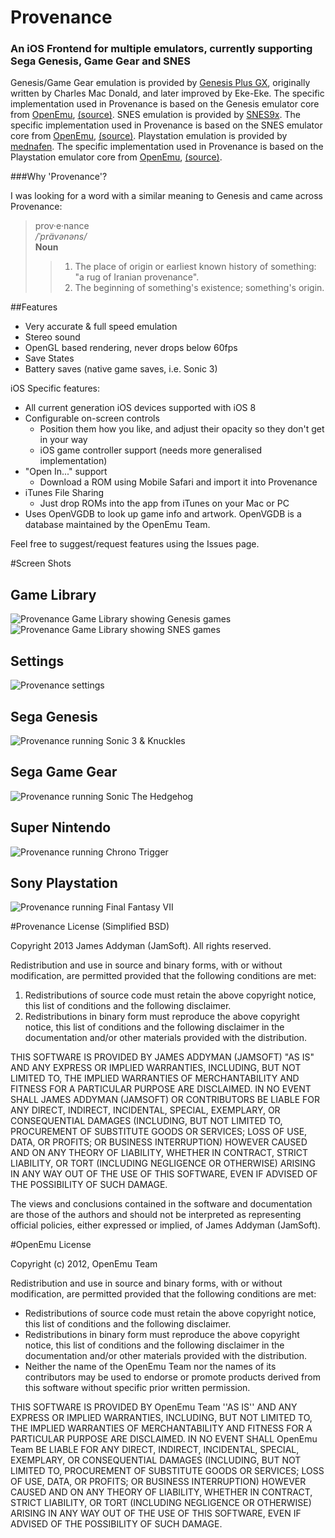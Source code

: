 # Provenance
### An iOS Frontend for multiple emulators, currently supporting Sega Genesis, Game Gear and SNES

Genesis/Game Gear emulation is provided by [Genesis Plus GX](http://code.google.com/p/genplus-gx/), originally written by Charles Mac Donald, and later improved by Eke-Eke. The specific implementation used in Provenance is based on the Genesis emulator core from [OpenEmu](http://openemu.org), [(source)](http://github.com/OpenEmu).
SNES emulation is provided by [SNES9x](http://www.snes9x.com). The specific implementation used in Provenance is based on the SNES emulator core from [OpenEmu](http://openemu.org), [(source)](http://github.com/OpenEmu). Playstation emulation is provided by [mednafen](http://mednafen.sourceforge.net). The specific implementation used in Provenance is based on the Playstation emulator core from [OpenEmu](http://openemu.org), [(source)](http://github.com/OpenEmu).

###Why 'Provenance'?

I was looking for a word with a similar meaning to Genesis and came across Provenance:

> prov·e·nance  
> */ˈprävənəns/*  
> **Noun**  
> > 1. The place of origin or earliest known history of something: "a rug of Iranian provenance".  
> > 2. The beginning of something's existence; something's origin.

##Features

- Very accurate & full speed emulation
- Stereo sound
- OpenGL based rendering, never drops below 60fps
- Save States
- Battery saves (native game saves, i.e. Sonic 3)

iOS Specific features:

- All current generation iOS devices supported with iOS 8
- Configurable on-screen controls
    - Position them how you like, and adjust their opacity so they don't get in your way
    - iOS game controller support (needs more generalised implementation)
- "Open In..." support
    - Download a ROM using Mobile Safari and import it into Provenance
- iTunes File Sharing
    - Just drop ROMs into the app from iTunes on your Mac or PC
- Uses OpenVGDB to look up game info and artwork. OpenVGDB is a database maintained by the OpenEmu Team.

Feel free to suggest/request features using the Issues page.

#Screen Shots

Game Library
------------
![Provenance Game Library showing Genesis games](http://jamesaddyman.com/provenance/screenshots/provenance1.png)  ![Provenance Game Library showing SNES games](http://jamesaddyman.com/provenance/screenshots/provenance2.png)  

Settings
--------
![Provenance settings](http://jamesaddyman.com/provenance/screenshots/provenance5.png)  

Sega Genesis
------------
![Provenance running Sonic 3 & Knuckles](http://jamesaddyman.com/provenance/screenshots/provenance3.png)  

Sega Game Gear
--------------
![Provenance running Sonic The Hedgehog](http://jamesaddyman.com/provenance/screenshots/provenance6.png)  

Super Nintendo
--------------
![Provenance running Chrono Trigger](http://jamesaddyman.com/provenance/screenshots/provenance4.png)  

Sony Playstation
--------------
![Provenance running Final Fantasy VII](http://davidtgreen.net/gallery/uploads/big/d2641dcf794a0ac57b8112755b282c10.jpg)  


#Provenance License (Simplified BSD)

Copyright 2013 James Addyman (JamSoft). All rights reserved.

Redistribution and use in source and binary forms, with or without modification, are
permitted provided that the following conditions are met:

1. Redistributions of source code must retain the above copyright notice, this list of conditions and the following disclaimer.
2. Redistributions in binary form must reproduce the above copyright notice, this list of conditions and the following disclaimer in the documentation and/or other materials provided with the distribution.

THIS SOFTWARE IS PROVIDED BY JAMES ADDYMAN (JAMSOFT) "AS IS" AND ANY EXPRESS OR IMPLIED
WARRANTIES, INCLUDING, BUT NOT LIMITED TO, THE IMPLIED WARRANTIES OF MERCHANTABILITY AND
FITNESS FOR A PARTICULAR PURPOSE ARE DISCLAIMED. IN NO EVENT SHALL JAMES ADDYMAN (JAMSOFT) OR
CONTRIBUTORS BE LIABLE FOR ANY DIRECT, INDIRECT, INCIDENTAL, SPECIAL, EXEMPLARY, OR
CONSEQUENTIAL DAMAGES (INCLUDING, BUT NOT LIMITED TO, PROCUREMENT OF SUBSTITUTE GOODS OR
SERVICES; LOSS OF USE, DATA, OR PROFITS; OR BUSINESS INTERRUPTION) HOWEVER CAUSED AND ON
ANY THEORY OF LIABILITY, WHETHER IN CONTRACT, STRICT LIABILITY, OR TORT (INCLUDING
NEGLIGENCE OR OTHERWISE) ARISING IN ANY WAY OUT OF THE USE OF THIS SOFTWARE, EVEN IF
ADVISED OF THE POSSIBILITY OF SUCH DAMAGE.

The views and conclusions contained in the software and documentation are those of the
authors and should not be interpreted as representing official policies, either expressed
or implied, of James Addyman (JamSoft).

#OpenEmu License

Copyright (c) 2012, OpenEmu Team

Redistribution and use in source and binary forms, with or without
modification, are permitted provided that the following conditions are met:

- Redistributions of source code must retain the above copyright notice, this list of conditions and the following disclaimer.
- Redistributions in binary form must reproduce the above copyright notice, this list of conditions and the following disclaimer in the documentation and/or other materials provided with the distribution.
- Neither the name of the OpenEmu Team nor the names of its contributors may be used to endorse or promote products derived from this software without specific prior written permission.

THIS SOFTWARE IS PROVIDED BY OpenEmu Team ''AS IS'' AND ANY
EXPRESS OR IMPLIED WARRANTIES, INCLUDING, BUT NOT LIMITED TO, THE IMPLIED
WARRANTIES OF MERCHANTABILITY AND FITNESS FOR A PARTICULAR PURPOSE ARE
DISCLAIMED. IN NO EVENT SHALL OpenEmu Team BE LIABLE FOR ANY
DIRECT, INDIRECT, INCIDENTAL, SPECIAL, EXEMPLARY, OR CONSEQUENTIAL DAMAGES
(INCLUDING, BUT NOT LIMITED TO, PROCUREMENT OF SUBSTITUTE GOODS OR SERVICES;
LOSS OF USE, DATA, OR PROFITS; OR BUSINESS INTERRUPTION) HOWEVER CAUSED AND
ON ANY THEORY OF LIABILITY, WHETHER IN CONTRACT, STRICT LIABILITY, OR TORT
(INCLUDING NEGLIGENCE OR OTHERWISE) ARISING IN ANY WAY OUT OF THE USE OF THIS
SOFTWARE, EVEN IF ADVISED OF THE POSSIBILITY OF SUCH DAMAGE.
